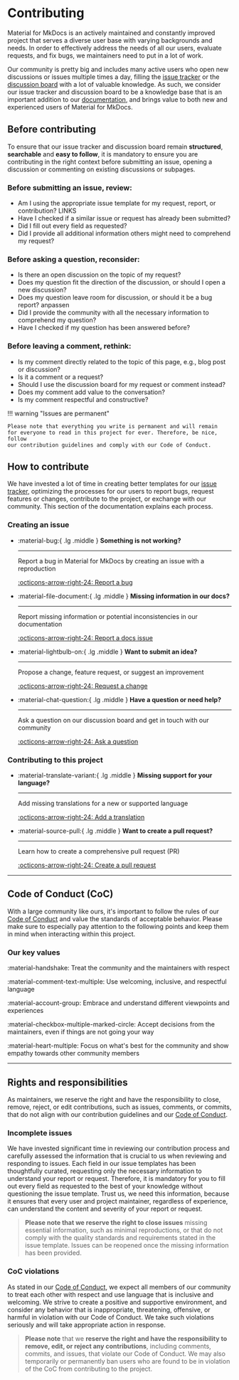 # Contributing

Material for MkDocs is an actively maintained and constantly improved project 
that serves a diverse user base with varying backgrounds and needs. In order to 
effectively address the needs of all our users, evaluate requests, and fix bugs, 
we maintainers need to put in a lot of work.

Our community is pretty big and includes many active users who open new discussions 
or issues multiple times a day, filling the [issue tracker] or the [discussion board] 
with a lot of valuable knowledge. As such, we consider our issue tracker and 
discussion board to be a knowledge base that is an important addition to our 
[documentation], and brings value to both new and experienced users of Material 
for MkDocs. 

## Before contributing

To ensure that our issue tracker and discussion board remain __structured__, 
__searchable__ and __easy to follow__, it is mandatory to ensure you are 
contributing in the right context before submitting an issue, opening a 
discussion or commenting on existing discussions or subpages.

### Before submitting an issue, review:

- Am I using the appropriate issue template for my request, report, or contribution?                LINKS
- Have I checked if a similar issue or request has already been submitted?
- Did I fill out every field as requested?
- Did I provide all additional information others might need to comprehend my request?

### Before asking a question, reconsider:

- Is there an open discussion on the topic of my request?
- Does my question fit the direction of the discussion, or should I open a new discussion?
- Does my question leave room for discussion, or should it be a bug report?                         anpassen
- Did I provide the community with all the necessary information to comprehend my question?
- Have I checked if my question has been answered before?

### Before leaving a comment, rethink:

- Is my comment directly related to the topic of this page, e.g., blog post or discussion?
- Is it a comment or a request?
- Should I use the discussion board for my request or comment instead?
- Does my comment add value to the conversation?
- Is my comment respectful and constructive?

!!! warning "Issues are permanent"

    Please note that everything you write is permanent and will remain 
    for everyone to read in this project for ever. Therefore, be nice, follow
    our contribution guidelines and comply with our Code of Conduct.

## How to contribute

We have invested a lot of time in creating better templates for our
[issue tracker], optimizing the processes for our users to report bugs, request
features or changes, contribute to the project, or exchange with our community. 
This section of the documentation explains each process.

### Creating an issue

<div class="grid cards" markdown>

-   :material-bug:{ .lg .middle } __Something is not working?__

    ---

    Report a bug in Material for MkDocs by creating an issue with a reproduction

    [:octicons-arrow-right-24: Report a bug][report a bug]

-   :material-file-document:{ .lg .middle } __Missing information in our docs?__

    ---

    Report missing information or potential inconsistencies in our documentation

    [:octicons-arrow-right-24: Report a docs issue][report a docs issue]

-   :material-lightbulb-on:{ .lg .middle } __Want to submit an idea?__

    ---

    Propose a change, feature request, or suggest an improvement

    [:octicons-arrow-right-24: Request a change][request a change]

-   :material-chat-question:{ .lg .middle } __Have a question or need help?__

    ---

    Ask a question on our discussion board and get in touch with our community

    [:octicons-arrow-right-24: Ask a question][ask a question]

</div>

### Contributing to this project

<div class="grid cards" markdown>

-   :material-translate-variant:{ .lg .middle } __Missing support for your language?__

    ---

    Add missing translations for a new or supported language

    [:octicons-arrow-right-24: Add a translation](https://github.com/squidfunk/mkdocs-material/adding-a-translation)

-   :material-source-pull:{ .lg .middle } __Want to create a pull request?__

    ---

    Learn how to create a comprehensive pull request (PR)

    [:octicons-arrow-right-24: Create a pull request](https://github.com/squidfunk/mkdocs-material/creating-a-pull-request)

</div>

  [report a bug]: reporting-a-bug.md
  [report a docs issue]: reporting-a-docs-issue.md
  [request a change]: requesting-a-change.md
  [ask a question]: https://github.com/squidfunk/mkdocs-material/discussions

---

## Code of Conduct (CoC)

With a large community like ours, it's important to follow the rules of our
[Code of Conduct] and value the standards of acceptable behavior. Please make
sure to especially pay attention to the following points and keep them in mind 
when interacting within this project.  

### Our key values

:material-handshake: Treat the community and the maintainers with respect

:material-comment-text-multiple: Use welcoming, inclusive, and respectful language

:material-account-group: Embrace and understand different viewpoints and experiences

:material-checkbox-multiple-marked-circle: Accept decisions from the maintainers, even if things are not going your way

:material-heart-multiple: Focus on what's best for the community and show empathy towards other community members

---

## Rights and responsibilities

As maintainers, we reserve the right and have the responsibility to close, 
remove, reject, or edit contributions, such as issues, comments, or commits, 
that do not align with our contribution guidelines and our [Code of Conduct].

### Incomplete issues

We have invested significant time in reviewing our contribution process and 
carefully assessed the information that is crucial to us when reviewing and 
responding to issues. Each field in our issue templates has been thoughtfully 
curated, requesting only the necessary information to understand your report or 
request. Therefore, it is mandatory for you to fill out every field as requested 
to the best of your knowledge without questioning the issue template. Trust us, 
we need this information, because it ensures that every user and project
maintainer, regardless of experience, can understand the content and severity of 
your report or request.

> __Please note that we reserve the right to close issues__ missing essential 
> information, such as minimal reproductions, or that do not comply with 
> the quality standards and requirements stated in the issue template. Issues 
> can be reopened once the missing information has been provided.


### CoC violations

As stated in our [Code of Conduct], we expect all members of our community to treat 
each other with respect and use language that is inclusive and welcoming. We 
strive to create a positive and supportive environment, and consider any 
behavior that is inappropriate, threatening, offensive, or harmful in violation 
with our Code of Conduct. We take such violations seriously and will take 
appropriate action in response.

> __Please note__ that we __reserve the right and have the responsibility to remove, edit, or reject any contributions__,
> including comments, commits, and issues, that violate our Code of Conduct. We 
> may also temporarily or permanently ban users who are found to be in violation 
> of the CoC from contributing to the project.

  [discussion board]: https://github.com/squidfunk/mkdocs-material/discussions
  [issue tracker]: https://github.com/squidfunk/mkdocs-material/issues
  [documentation]: https://squidfunk.github.io/mkdocs-material/
  [Code of Conduct]: https://github.com/squidfunk/mkdocs-material/blob/master/CODE_OF_CONDUCT.md

